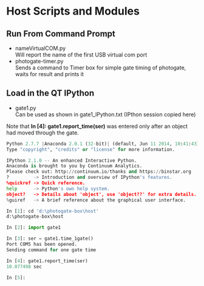 # Host Scripts and Modules

## Run From Command Prompt

* nameVirtualCOM.py  
  Will report the name of the first USB virtual com port
* photogate-timer.py  
  Sends a command to Timer box for simple gate timing of photogate, waits for result and prints it

## Load in the QT IPython

* gate1.py  
  Can be used as shown in gate1_IPython.txt (IPthon session copied here)

Note that **In [4]: gate1.report_time(ser)** was entered only after an object had moved through the gate.

```python
Python 2.7.7 |Anaconda 2.0.1 (32-bit)| (default, Jun 11 2014, 10:41:43) [MSC v.1500 32 bit (Intel)]
Type "copyright", "credits" or "license" for more information.

IPython 2.1.0 -- An enhanced Interactive Python.
Anaconda is brought to you by Continuum Analytics.
Please check out: http://continuum.io/thanks and https://binstar.org
?         -> Introduction and overview of IPython's features.
%quickref -> Quick reference.
help      -> Python's own help system.
object?   -> Details about 'object', use 'object??' for extra details.
%guiref   -> A brief reference about the graphical user interface.

In [1]: cd 'd:\photogate-box\host'
d:\photogate-box\host

In [2]: import gate1

In [3]: ser = gate1.time_1gate()
Port COM5 has been opened.
Sending command for one gate time

In [4]: gate1.report_time(ser)
10.077498 sec

In [5]: 
```
